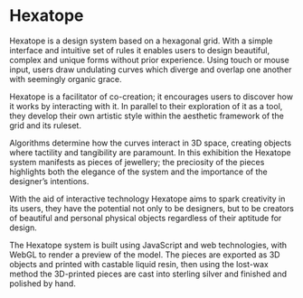 # Hexatope

Hexatope is a design system based on a hexagonal grid. With a simple interface and intuitive set of rules it enables users to design beautiful, complex and unique forms without prior experience. Using touch or mouse input, users draw undulating curves which diverge and overlap one another with seemingly organic grace.

Hexatope is a facilitator of co-creation; it encourages users to discover how it works by interacting with it. In parallel to their exploration of it as a tool, they develop their own artistic style within the aesthetic framework of the grid and its ruleset.

Algorithms determine how the curves interact in 3D space, creating objects where tactility and tangibility are paramount. In this exhibition the Hexatope system manifests as pieces of jewellery; the preciosity of the pieces highlights both the elegance of the system and the importance of the designer’s intentions.

With the aid of interactive technology Hexatope aims to spark creativity in its users, they have the potential not only to be designers, but to be creators of beautiful and personal physical objects regardless of their aptitude for design.

The Hexatope system is built using JavaScript and web technologies, with WebGL to render a preview of the model. The pieces are exported as 3D objects and printed with castable liquid resin, then using the lost-wax method the 3D-printed pieces are cast into sterling silver and finished and polished by hand.
